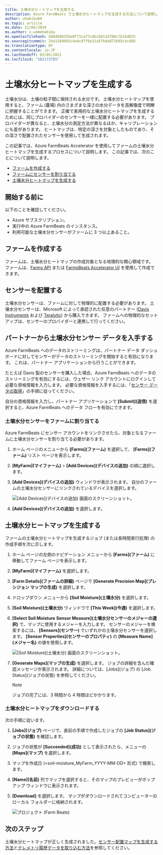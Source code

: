 ```yaml
---
title: 土壌水分ヒートマップを生成する
description: Azure FarmBeats で土壌水分ヒートマップを生成する方法について説明します。
author: uhabiba04
ms.topic: article
ms.date: 11/04/2019
ms.author: v-ummehabiba
ms.openlocfilehash: dd8d688355e0f71ce77cdbc6012d788c7b16d825
ms.sourcegitcommit: 24a12d4692c4a4c97f6e31a5fbda971695c4cd68
ms.translationtype: HT
ms.contentlocale: ja-JP
ms.lasthandoff: 03/05/2021
ms.locfileid: "102173785"
---
```

# <a name="generate-soil-moisture-heatmap"></a>土壌水分ヒートマップを生成する

土壌水分は、土壌の粒子間に保持される水分です。 土壌水分ヒートマップを使用すると、ファーム (農場) 内のさまざまな深さの水分データを高解像度で明瞭に把握することができます。 正確で実用的な土壌水分ヒートマップを生成するためには、同じプロバイダーのセンサーを一様に配置する必要があります。 プロバイダーが異なると、土壌水分の測定方法が異なるほか、キャリブレーションにも差があります。 ヒートマップは、特定の深さを対象としたものであり、その深さで配置されたセンサーを使用して生成されます。

この記事では、Azure FarmBeats Accelerator を使用してファームの土壌水分ヒートマップを生成するプロセスについて説明します。 この記事では、次のことについて説明します。

- [ファームを作成する](#create-a-farm)
- [ファームにセンサーを割り当てる](#get-soil-moisture-sensor-data-from-partner)
- [土壌水分ヒートマップを生成する](#generate-soil-moisture-heatmap)

## <a name="before-you-begin"></a>開始する前に

以下のことを確認してください。  

- Azure サブスクリプション。
- 実行中の Azure FarmBeats のインスタンス。
- 利用可能な土壌水分センサーがファームに 3 つ以上あること。

## <a name="create-a-farm"></a>ファームを作成する

ファームは、土壌水分ヒートマップの作成対象となる地理的な関心領域です。 ファームは、[Farms API](https://aka.ms/FarmBeatsDatahubSwagger) または [FarmsBeats Accelerator UI](manage-farms-in-azure-farmbeats.md#create-farms) を使用して作成できます。

## <a name="deploy-sensors"></a>センサーを配置する

土壌水分センサーは、ファームに対して物理的に配置する必要があります。 土壌水分センサーは、Microsoft によって承認された任意のパートナー ([Davis Instruments](https://www.davisinstruments.com/product/enviromonitor-gateway/) および [Teralytic](https://teralytic.com/)) から購入できます。 ファームへの物理的なセットアップは、センサーのプロバイダーと連携して行ってください。

## <a name="get-soil-moisture-sensor-data-from-partner"></a>パートナーから土壌水分センサー データを入手する

Azure FarmBeats へのデータのストリーミングは、パートナー データ ダッシュボードに対してセンサーがデータのストリーミングを開始すると有効になります。 これは、パートナー アプリケーションから行うことができます。

たとえば Davis 製のセンサーを購入した場合、Azure FarmBeats へのデータのストリーミングを有効にするには、ウェザー リンク アカウントにログインして必要な資格情報を入力します。 必要な資格情報を入手するには、「[センサー データの取得](get-sensor-data-from-sensor-partner.md#get-sensor-data-from-sensor-partners)」の手順に従ってください。

自分の資格情報を入力し、パートナー アプリケーションで **[Submit]\(送信\)** を選択すると、Azure FarmBeats へのデータ フローを有効にできます。

### <a name="assign-soil-moisture-sensors-to-the-farm"></a>土壌水分センサーをファームに割り当てる

Azure FarmBeats にセンサー アカウントをリンクさせたら、対象となるファームに土壌水分センサーを割り当てる必要があります。

1.  ホーム ページのメニューから **[Farms]\(ファーム\)** を選択して、 **[Farms]\(ファーム\)** リスト ページを表示します。
2.  **[MyFarm]\(マイファーム\)**  >  **[Add Devices]\(デバイスの追加\)** の順に選択します。
3.  **[Add Devices]\(デバイスの追加\)** ウィンドウが表示されます。 自分のファームの土壌水分センサーにリンクされているデバイスを選択します。

    ![[Add Devices]\(デバイスの追加\) 画面のスクリーンショット。](./media/get-sensor-data-from-sensor-partner/add-devices-1.png)

4. **[Add Devices]\(デバイスの追加\)** を選択します。     

## <a name="generate-soil-moisture-heatmap"></a>土壌水分ヒートマップを生成する

ファームの土壌水分ヒートマップを生成するジョブ (または長時間実行処理) の作成手順を次に示します。

1.  ホーム ページの左側のナビゲーション メニューから **[Farms]\(ファーム\)** に移動してファーム ページを表示します。
2.  **[MyFarm]\(マイファーム\)** を選択します。
3.  **[Farm Details]\(ファームの詳細\)** ページで **[Generate Precision Map]\(プレシジョン マップの生成\)** を選択します。
4.  ドロップダウン メニューから **[Soil Moisture]\(土壌水分\)** を選択します。
5.  **[Soil Moisture]\(土壌水分\)** ウィンドウで **[This Week]\(今週\)** を選択します。
6.  **[Select Soil Moisture** **Sensor Measure]\(土壌水分センサーのメジャーの選択\)** で、マップに使用するメジャーを入力します。
    センサーのメジャーを検索するには、 **[Sensors]\(センサー\)** でいずれかの土壌水分センサーを選択します。 **[Sensor Properties]\(センサーのプロパティ\)** の **[Measure Name]\(メジャー名\)** の値を使用します。

    ![[Soil Moisture]\(土壌水分\) 画面のスクリーンショット。](./media/get-sensor-data-from-sensor-partner/soil-moisture-1.png)


7.  **[Generate Maps]\(マップの生成\)** を選択します。
    ジョブの詳細を含んだ確認メッセージが表示されます。 詳細については、[Jobs]\(ジョブ\) の [Job Status]\(ジョブの状態\) を参照してください。

    >[!NOTE]
    > ジョブの完了には、3 時間から 4 時間ほどかかります。

### <a name="download-the-soil-moisture-heatmap"></a>土壌水分ヒートマップをダウンロードする

次の手順に従います。

1. **[Jobs]\(ジョブ\)** ページで、直前の手順で作成したジョブの **[Job Status]\(ジョブの状態\)** を確認します。
2. ジョブの状態が **[Succeeded]\(成功\)** として表示されたら、メニューの **[Maps]\(マップ\)** を選択します。
3. マップを作成日 (<soil-moisture_MyFarm_YYYY-MM-DD> 形式) で検索します。
4. **[Name]\(名前\)** 列でマップを選択すると、そのマップのプレビューがポップアップ ウィンドウに表示されます。
5. **[Download]** を選択します。 マップがダウンロードされてコンピューターのローカル フォルダーに格納されます。

    ![プロジェクト (Farm Beats)](./media/get-sensor-data-from-sensor-partner/download-soil-moisture-map-1.png)

## <a name="next-steps"></a>次のステップ

土壌水分ヒートマップが正しく生成されました。[センサー配置マップを生成する方法](generate-maps-in-azure-farmbeats.md#sensor-placement-map)と[テレメトリ履歴データを取り込む方法](ingest-historical-telemetry-data-in-azure-farmbeats.md)を参照してください。 
